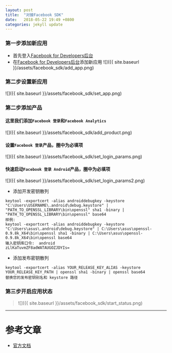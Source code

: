 ```yaml
---
layout: post
title:  "对接Facebook SDK"
date:   2018-05-22 19:49 +0800
categories: jekyll update
---
```

### 第一步添加新应用
* 首先登入[Facebook for Developers后台][facebook_developers]
* 在[Facebook for Developers后台][facebook_developers]添加新应用
![]({{ site.baseurl }}/assets/facebook_sdk/add_app.png)

### 第二步设置新应用
![]({{ site.baseurl }}/assets/facebook_sdk/set_app.png)

### 第二步添加产品

#### 这里我们添加`Facebook 登录`和`Facebook Analytics `
![]({{ site.baseurl }}/assets/facebook_sdk/add_product.png)

#### 设置`Facebook 登录`产品，圈中为必填项
![]({{ site.baseurl }}/assets/facebook_sdk/set_login_params.png)

#### 快速启动`Facebook 登录 Android`产品，圈中为必填项
![]({{ site.baseurl }}/assets/facebook_sdk/set_login_params2.png)

* 添加开发密钥散列
```
keytool -exportcert -alias androiddebugkey -keystore "C:\Users\USERNAME\.android\debug.keystore" | "PATH_TO_OPENSSL_LIBRARY\bin\openssl" sha1 -binary | "PATH_TO_OPENSSL_LIBRARY\bin\openssl" base64
样例:
keytool -exportcert -alias androiddebugkey -keystore "C:\Users\asus\.android\debug.keystore" | C:\Users\asus\openssl-0.9.8k_X64\bin\openssl sha1 -binary | C:\Users\asus\openssl-0.9.8k_X64\bin\openssl base64
输入密钥库口令:  android
zLlKaTuvmZF8adWATAUGOZJDYIs=
```

* 添加发布密钥散列
```
keytool -exportcert -alias YOUR_RELEASE_KEY_ALIAS -keystore YOUR_RELEASE_KEY_PATH | openssl sha1 -binary | openssl base64
替换您的发布密钥别名和 keystore 路径
```

### 第三步开启应用状态
> ![]({{ site.baseurl }}/assets/facebook_sdk/start_status.png)
---

# 参考文章
* [官方文档][facebook_developers_docs]

[facebook_developers]: https://developers.facebook.com/
[facebook_developers_docs]: https://developers.facebook.com/docs/apps